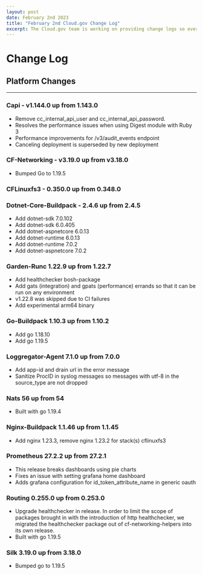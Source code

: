 ```yaml
---
layout: post
date: February 2nd 2023
title: "February 2nd Cloud.gov Change Log"
excerpt: The Cloud.gov team is working on providing change logs so everyone can see new features and updates.
---
```


# Change Log

## Platform Changes
---
### Capi - v1.144.0 up from 1.143.0
* Remove cc_internal_api_user and cc_internal_api_password.
* Resolves the performance issues when using Digest module with Ruby 3 
* Performance improvements for /v3/audit_events endpoint 
* Canceling deployment is superseded by new deployment 

### CF-Networking - v3.19.0 up from v3.18.0
* Bumped Go to 1.19.5

### CFLinuxfs3 - 0.350.0 up from 0.348.0

### Dotnet-Core-Buildpack - 2.4.6 up from 2.4.5
* Add dotnet-sdk 7.0.102
* Add dotnet-sdk 6.0.405
* Add dotnet-aspnetcore 6.0.13
* Add dotnet-runtime 6.0.13
* Add dotnet-runtime 7.0.2
* Add dotnet-aspnetcore 7.0.2

### Garden-Runc 1.22.9 up from 1.22.7
* Add healthchecker bosh-package
* Add gats (integration) and gpats (performance) errands so that it can be run on any environment
* v1.22.8 was skipped due to CI failures
* Add experimental arm64 binary

### Go-Buildpack 1.10.3 up from 1.10.2
* Add go 1.18.10
* Add go 1.19.5

### Loggregator-Agent 7.1.0 up from 7.0.0
* Add app-id and drain url in the error message
* Sanitize ProcID in syslog messages so messages with utf-8 in the source_type are not dropped

### Nats 56 up from 54
* Built with go 1.19.4

### Nginx-Buildpack 1.1.46 up from 1.1.45
* Add nginx 1.23.3, remove nginx 1.23.2 for stack(s) cflinuxfs3

### Prometheus 27.2.2 up from 27.2.1
* This release breaks dashboards using pie charts
* Fixes an issue with setting grafana home dashboard
* Adds grafana configuration for id_token_attribute_name in generic oauth 

### Routing 0.255.0 up from 0.253.0
* Upgrade healthchecker in release. In order to limit the scope of packages brought in with the introduction of http healthchecker, we migrated the healthchecker package out of cf-networking-helpers into its own release.
* Built with go 1.19.5

### Silk 3.19.0 up from 3.18.0
* Bumped go to 1.19.5
